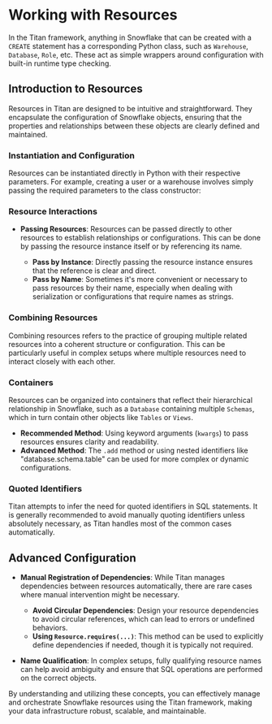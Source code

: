# Working with Resources

In the Titan framework, anything in Snowflake that can be created with a `CREATE` statement has a corresponding Python class, such as `Warehouse`, `Database`, `Role`, etc. These act as simple wrappers around configuration with built-in runtime type checking.

## Introduction to Resources

Resources in Titan are designed to be intuitive and straightforward. They encapsulate the configuration of Snowflake objects, ensuring that the properties and relationships between these objects are clearly defined and maintained.

### Instantiation and Configuration

Resources can be instantiated directly in Python with their respective parameters. For example, creating a user or a warehouse involves simply passing the required parameters to the class constructor:


### Resource Interactions

- **Passing Resources**: Resources can be passed directly to other resources to establish relationships or configurations. This can be done by passing the resource instance itself or by referencing its name.

    - **Pass by Instance**: Directly passing the resource instance ensures that the reference is clear and direct.
    - **Pass by Name**: Sometimes it's more convenient or necessary to pass resources by their name, especially when dealing with serialization or configurations that require names as strings.

### Combining Resources

Combining resources refers to the practice of grouping multiple related resources into a coherent structure or configuration. This can be particularly useful in complex setups where multiple resources need to interact closely with each other.

### Containers

Resources can be organized into containers that reflect their hierarchical relationship in Snowflake, such as a `Database` containing multiple `Schemas`, which in turn contain other objects like `Tables` or `Views`.

- **Recommended Method**: Using keyword arguments (`kwargs`) to pass resources ensures clarity and readability.
- **Advanced Method**: The `.add` method or using nested identifiers like "database.schema.table" can be used for more complex or dynamic configurations.

### Quoted Identifiers

Titan attempts to infer the need for quoted identifiers in SQL statements. It is generally recommended to avoid manually quoting identifiers unless absolutely necessary, as Titan handles most of the common cases automatically.

## Advanced Configuration

- **Manual Registration of Dependencies**: While Titan manages dependencies between resources automatically, there are rare cases where manual intervention might be necessary.
    - **Avoid Circular Dependencies**: Design your resource dependencies to avoid circular references, which can lead to errors or undefined behaviors.
    - **Using `Resource.requires(...)`**: This method can be used to explicitly define dependencies if needed, though it is typically not required.

- **Name Qualification**: In complex setups, fully qualifying resource names can help avoid ambiguity and ensure that SQL operations are performed on the correct objects.

By understanding and utilizing these concepts, you can effectively manage and orchestrate Snowflake resources using the Titan framework, making your data infrastructure robust, scalable, and maintainable.
